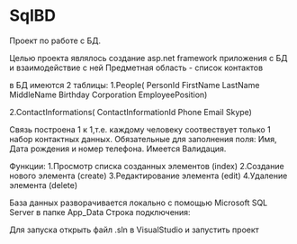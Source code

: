# SqlBD
Проект по работе с БД.

Целью проекта являлось создание asp.net framework приложения с БД и взаимодействие с ней
Предметная область - список контактов

в БД имеются 2 таблицы:
1.People(
    PersonId
    FirstName
    LastName
    MiddleName
    Birthday
    Corporation
    EmployeePosition)
    
2.ContactInformations(
    ContactInformationId
    Phone
    Email
    Skype)
    
Связь построена 1 к 1,т.е. каждому человеку соотвествует только 1 набор контактных данных.
Обязательные для заполнения поля: Имя, Дата рождения и номер телефона. Имеется Валидация.

Функции:
1.Просмотр списка созданных элементов (index)
2.Создание нового элемента (create)
3.Редактирование элемента (edit)
4.Удаление элемента (delete)

База данных разворачивается локально с помощью Microsoft SQL Server в папке App_Data
Строка подключения:
<connectionStrings>
	<add name="PersonContext" connectionString="Data Source=(LocalDB)\MSSQLLocalDB;AttachDbFilename='|DataDirectory|PersonContext.mdf';Integrated Security=True" 	   providerName="System.Data.SqlClient" />
</connectionStrings>

Для запуска открыть файл .sln в VisualStudio и запустить проект
